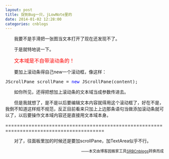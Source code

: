 ```yaml
---
layout: post
title: 捉到Bug一只，jLowNote里的
date: 2014-01-02 12:28:00
categories: cnblogs
---
```


<p>　　我要不是手滑把一张图当文本打开了现在还发现不了。</p>
<p>　　于是就特地说一下。</p>
<p>　　<span style="font-size: 16px; color: #ff0000;">文本域是不自带滚动条的！</span></p>
<p>　　要加上滚动条得自己new一个滚动框，像这样：</p>
<div class="cnblogs_code">
<pre>JScrollPane scrollPane = <span style="color: #0000ff;">new</span> JScrollPane(content);</pre>
</div>
<p>　　如你所见，还得把想加上滚动条的文本域当成参数传进去。</p>
<p>　　但是我就想了，是不是以后要编辑文本内容就得用这个滚动框了，好在不是，我倒不知道这样规不规范，反正目前看来只加上上边那条语句当做添加滚动条就可以了，以后要操作文本域内容还是直接用文本域本身。</p>
<p>========================================================================================</p>
<p>　　对了，往面板里加的时候还是要加scrollPane，加TextArea似乎不行。</p>

<p align=right><span style="font-size: 12px">——本文由博客园搬家工具<a href="https://github.com/mlxy/SRBCnblogs">SRBCnblogs</a>转换而成</span></p>